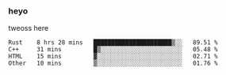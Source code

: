 ### heyo
tweoss here

<!--START_SECTION:waka-->

```text
Rust    8 hrs 28 mins   ██████████████████████▒░░   89.51 %
C++     31 mins         █▒░░░░░░░░░░░░░░░░░░░░░░░   05.48 %
HTML    15 mins         ▓░░░░░░░░░░░░░░░░░░░░░░░░   02.71 %
Other   10 mins         ▒░░░░░░░░░░░░░░░░░░░░░░░░   01.76 %
```

<!--END_SECTION:waka-->

<!--
**Tweoss/tweoss** is a ✨ _special_ ✨ repository because its `README.md` (this file) appears on your GitHub profile.

Here are some ideas to get you started:

- 🔭 I’m currently working on ...
- 🌱 I’m currently learning ...
- 👯 I’m looking to collaborate on ...
- 🤔 I’m looking for help with ...
- 💬 Ask me about ...
- 📫 How to reach me: ...
- 😄 Pronouns: ...
- ⚡ Fun fact: ...
-->
